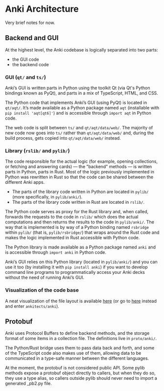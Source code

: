 # Anki Architecture

Very brief notes for now.

## Backend and GUI

At the highest level, the Anki codebase is logically separated into two parts:

- the GUI code
- the backend code

### GUI (`qt/` and `ts/`)

Anki’s GUI is written parts in Python using the toolkit Qt (via Qt's Python bindings known as PyQt), and parts in a mix of TypeScript, HTML, and CSS.

The Python code that implements Anki’s GUI (using PyQt) is located in `qt/aqt/`. It’s made available as a Python package named `aqt` (installable with `pip install 'aqt[qt6]'`) and is accessible through `import aqt` in Python code.

The web code is split between `ts/` and `qt/aqt/data/web/`.
The majority of new code now goes into `ts/` rather than `qt/aqt/data/web/` and, during the build process, gets copied into `qt/aqt/data/web/` instead.

### Library (`rslib/` and `pylib/`)

The code responsible for the actual logic (for example, opening collections, or fetching and answering cards) — the "backend" methods — is written parts in Python, parts in Rust.
Most of the logic previously implemented in Python was rewritten in Rust so that the code can be shared between the different Anki apps.

- The parts of the library code written in Python are located in `pylib/` (more specifically, in `pylib/anki/`).
- The parts of the library code written in Rust are located in `rslib/`.

The Python code serves as proxy for the Rust library and, when called, forwards the requests to the code in `rslib/` which does the actual computations and then returns the results to the code in `pylib/anki/`.
The way that is implemented is by way of a Python binding named `rsbridge` within `pylib/` (that is, `pylib/rsbridge/`) that wraps around the Rust code and makes the logic implemented in Rust accessible with Python code.

The Python library is made available as a Python package named `anki` and is accessible through `import anki` in Python code.

Anki’s GUI relies on this Python library (located in `pylib/anki/`) and you can use it too (by installing it with `pip install anki`) if you want to develop command line programs to programmatically access your Anki decks without the need of running Anki’s GUI.

### Visualization of the code base

A neat visualization of the file layout is available [here](https://mango-dune-07a8b7110.1.azurestaticapps.net/?repo=ankitects%2Fanki) (or go to [here](https://githubnext.com/projects/repo-visualization#explore-for-yourself) instead and enter `ankitects/anki`).

## Protobuf

Anki uses Protocol Buffers to define backend methods, and the storage format of
some items in a collection file. The definitions live in `proto/anki/`.

The Python/Rust bridge uses them to pass data back and forth, and some of the
TypeScript code also makes use of them, allowing data to be communicated in a
type-safe manner between the different languages.

At the moment, the protobuf is not considered public API. Some pylib methods
expose a protobuf object directly to callers, but when they do so, they use a
type alias, so callers outside pylib should never need to import a generated
\_pb2.py file.
